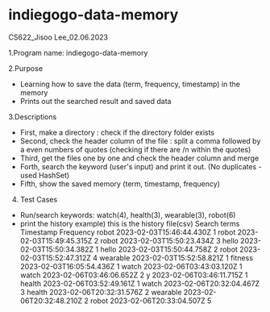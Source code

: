 # indiegogo-data-memory

CS622_Jisoo Lee_02.06.2023

1.Program name: indiegogo-data-memory

2.Purpose
  - Learning how to save the data (term, frequency, timestamp) in the memory
  - Prints out the searched result and saved data

3.Descriptions
  - First, make a directory : check if the directory folder exists
  - Second, check the header column of the file : split a comma followed by a even numbers of quotes
   (checking if there are /n within the quotes)
  - Third, get the files one by one and check the header column and merge
  - Forth, search the keyword (user's input) and print it out. (No duplicates - used HashSet)
  - Fifth, show the saved memory (term, timestamp, frequency)

  4. Test Cases
  - Run/search keywords: watch(4), health(3), wearable(3), robot(6)
  - print the history
    example) this is the history file(csv)
    Search terms	Timestamp	Frequency
    robot	2023-02-03T15:46:44.430Z	1
    robot	2023-02-03T15:49:45.315Z	2
    robot	2023-02-03T15:50:23.434Z	3
    hello	2023-02-03T15:50:34.382Z	1
    hello	2023-02-03T15:50:44.758Z	2
    robot	2023-02-03T15:52:47.312Z	4
    wearable	2023-02-03T15:52:58.821Z	1
    fitness	2023-02-03T16:05:54.436Z	1
    watch	2023-02-06T03:43:03.120Z	1
    watch	2023-02-06T03:46:06.652Z	2
    y	2023-02-06T03:46:11.715Z	1
    health	2023-02-06T03:52:49.161Z	1
    watch	2023-02-06T20:32:04.467Z	3
    health	2023-02-06T20:32:31.576Z	2
    wearable	2023-02-06T20:32:48.210Z	2
    robot	2023-02-06T20:33:04.507Z	5
